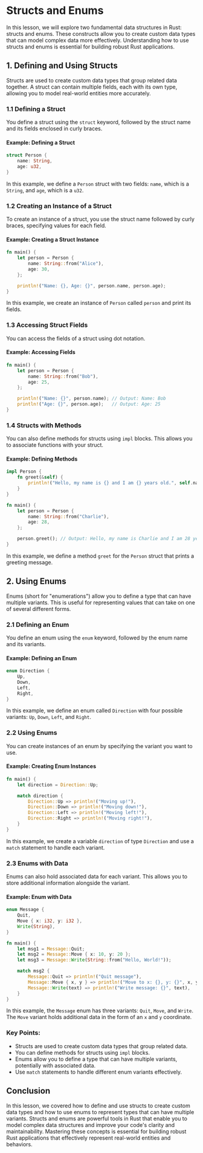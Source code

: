 # Structs and Enums

In this lesson, we will explore two fundamental data structures in Rust: structs and enums. These constructs allow you to create custom data types that can model complex data more effectively. Understanding how to use structs and enums is essential for building robust Rust applications.

## 1. Defining and Using Structs

Structs are used to create custom data types that group related data together. A struct can contain multiple fields, each with its own type, allowing you to model real-world entities more accurately.

### 1.1 Defining a Struct

You define a struct using the `struct` keyword, followed by the struct name and its fields enclosed in curly braces.

#### Example: Defining a Struct

```rust
struct Person {
    name: String,
    age: u32,
}
```

In this example, we define a `Person` struct with two fields: `name`, which is a `String`, and `age`, which is a `u32`.

### 1.2 Creating an Instance of a Struct

To create an instance of a struct, you use the struct name followed by curly braces, specifying values for each field.

#### Example: Creating a Struct Instance

```rust
fn main() {
    let person = Person {
        name: String::from("Alice"),
        age: 30,
    };

    println!("Name: {}, Age: {}", person.name, person.age);
}
```

In this example, we create an instance of `Person` called `person` and print its fields.

### 1.3 Accessing Struct Fields

You can access the fields of a struct using dot notation.

#### Example: Accessing Fields

```rust
fn main() {
    let person = Person {
        name: String::from("Bob"),
        age: 25,
    };

    println!("Name: {}", person.name); // Output: Name: Bob
    println!("Age: {}", person.age);   // Output: Age: 25
}
```

### 1.4 Structs with Methods

You can also define methods for structs using `impl` blocks. This allows you to associate functions with your struct.

#### Example: Defining Methods

```rust
impl Person {
    fn greet(&self) {
        println!("Hello, my name is {} and I am {} years old.", self.name, self.age);
    }
}

fn main() {
    let person = Person {
        name: String::from("Charlie"),
        age: 28,
    };

    person.greet(); // Output: Hello, my name is Charlie and I am 28 years old.
}
```

In this example, we define a method `greet` for the `Person` struct that prints a greeting message.

## 2. Using Enums

Enums (short for "enumerations") allow you to define a type that can have multiple variants. This is useful for representing values that can take on one of several different forms.

### 2.1 Defining an Enum

You define an enum using the `enum` keyword, followed by the enum name and its variants.

#### Example: Defining an Enum

```rust
enum Direction {
    Up,
    Down,
    Left,
    Right,
}
```

In this example, we define an enum called `Direction` with four possible variants: `Up`, `Down`, `Left`, and `Right`.

### 2.2 Using Enums

You can create instances of an enum by specifying the variant you want to use.

#### Example: Creating Enum Instances

```rust
fn main() {
    let direction = Direction::Up;

    match direction {
        Direction::Up => println!("Moving up!"),
        Direction::Down => println!("Moving down!"),
        Direction::Left => println!("Moving left!"),
        Direction::Right => println!("Moving right!"),
    }
}
```

In this example, we create a variable `direction` of type `Direction` and use a `match` statement to handle each variant.

### 2.3 Enums with Data

Enums can also hold associated data for each variant. This allows you to store additional information alongside the variant.

#### Example: Enum with Data

```rust
enum Message {
    Quit,
    Move { x: i32, y: i32 },
    Write(String),
}

fn main() {
    let msg1 = Message::Quit;
    let msg2 = Message::Move { x: 10, y: 20 };
    let msg3 = Message::Write(String::from("Hello, World!"));

    match msg2 {
        Message::Quit => println!("Quit message"),
        Message::Move { x, y } => println!("Move to x: {}, y: {}", x, y), // Accessing data
        Message::Write(text) => println!("Write message: {}", text),
    }
}
```

In this example, the `Message` enum has three variants: `Quit`, `Move`, and `Write`. The `Move` variant holds additional data in the form of an `x` and `y` coordinate.

### Key Points:
- Structs are used to create custom data types that group related data.
- You can define methods for structs using `impl` blocks.
- Enums allow you to define a type that can have multiple variants, potentially with associated data.
- Use `match` statements to handle different enum variants effectively.

## Conclusion

In this lesson, we covered how to define and use structs to create custom data types and how to use enums to represent types that can have multiple variants. Structs and enums are powerful tools in Rust that enable you to model complex data structures and improve your code's clarity and maintainability. Mastering these concepts is essential for building robust Rust applications that effectively represent real-world entities and behaviors.